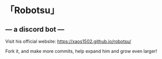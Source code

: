 # 「Robotsu」
## — a discord bot —
Visit his official website:
https://xaos1502.github.io/robotsu/

Fork it, and make more commits, help expand him and grow even larger!
